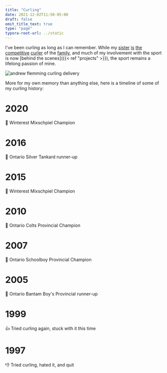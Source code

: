 ```yaml
---
title: "Curling"
date: 2021-12-02T11:50-05:00
draft: false
omit_title_text: true
type: "page"
typora-root-url: ../static
---
```


I've been curling as long as I can remember. While my
[sister](https://twitter.com/margotflemming)
[is](https://athletics.uwaterloo.ca/news/2021/2/24/womens-curling-womens-curler-margot-flemming-competing-with-nwt-at-scotties.aspx)
[the](https://www.curling.ca/blog/2021/09/23/rise-of-the-north/)
[competitive](https://www.curling.ca/blog/2021/09/24/a-big-step-closer/)
[curler](https://www.nnsl.com/sports/team-nwt-wins-national-mixed-curling-bronze/)
of the [family](https://www.thestar.com/sports/amateur/2009/03/28/kitchenerwaterloo_wins_ontario_boys_curling_title.html), and much of my involvement with the sport is now [behind the scenes]({{< ref "projects" >}}), the sport remains a lifelong passion of mine.

![andrew flemming curling delivery](/images/pages/curling-delivery-behind.jpg)

More for my own memory than anything else, here is a timeline of some of my curling history:

# 2020
🥇 Winterest Mixschpiel Champion

# 2016
🥈 Ontario Silver Tankard runner-up

# 2015
🥇 Winterest Mixschpiel Champion

# 2010
🥇 Ontario Colts Provincial Champion

# 2007
🥇 Ontario Schoolboy Provincial Champion

# 2005
🥈 Ontario Bantam Boy's Provincial runner-up

# 1999
👍 Tried curling again, stuck with it this time

# 1997
👎 Tried curling, hated it, and quit